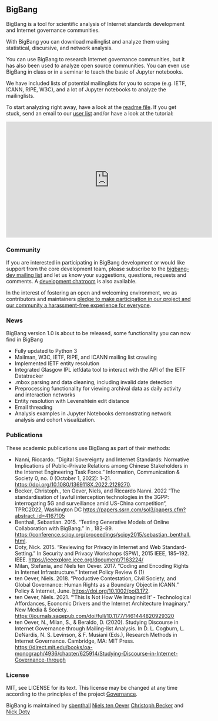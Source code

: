 ## BigBang

BigBang is a tool for scientific analysis of Internet standards development and Internet governance communities.

With BigBang you can download mailinglist and analyze them using statistical, discursive, and network analysis. 

You can use BigBang to research Internet governance communities, but it has also been used to analyze open source communities. You can even use BigBang in class or in a seminar to teach the basic of Jupyter notebooks.

We have included lists of potential mailinglists for you to scrape (e.g. IETF, ICANN, RIPE, W3C), and a lot of Jupyter notebooks to analyze the mailinglists.

To start analyzing right away, have a look at the <a href="https://github.com/datactive/bigbang/blob/master/README.md">readme file</a>. If you get stuck, send an email to our <a href="https://lists.ghserv.net/mailman/listinfo/bigbang-user">user list</a> and/or have a look at the tutorial:

<iframe width="560" height="315" src="https://www.youtube.com/embed/JWimku8JVqE" frameborder="0" allow="accelerometer; autoplay; clipboard-write; encrypted-media; gyroscope; picture-in-picture" allowfullscreen></iframe>

### Community
If you are interested in participating in BigBang development or would like support from the core development team, please subscribe to the [bigbang-dev mailing list](https://lists.ghserv.net/mailman/listinfo/bigbang-dev) and let us know your suggestions, questions, requests and comments. A [development chatroom](https://gitter.im/datactive/bigbang) is also available.

In the interest of fostering an open and welcoming environment, we as contributors and maintainers [pledge to make participation in our project and our community a harassment-free experience for everyone](CODE_OF_CONDUCT.md).

### News
BigBang version 1.0 is about to be released, some functionality you can now find in BigBang

- Fully updated to Python 3
- Mailman, W3C, IETF, RIPE, and ICANN mailing list crawling
- Implemented IETF entity resolution
- Integrated Glasgow IPL ietfdata tool to interact with the API of the IETF Datatracker
- .mbox parsing and data cleaning, including invalid date detection
- Preprocessing functionality for viewing archival data as daily activity and interaction networks
- Entity resolution with Levenshtein edit distance
- Email threading
- Analysis examples in Jupyter Notebooks demonstrating network analysis and cohort visualization.

### Publications
These academic publications use BigBang as part of their methods:

- Nanni, Riccardo. “Digital Sovereignty and Internet Standards: Normative Implications of Public-Private Relations among Chinese Stakeholders in the Internet Engineering Task Force.” Information, Communication & Society 0, no. 0 (October 1, 2022): 1–21. https://doi.org/10.1080/1369118X.2022.2129270.
- Becker, Christoph., ten Oever, Niels, and Riccardo Nanni. 2022 “The standardisation of lawful interception technologies in the 3GPP: interrogating 5G and surveillance amid US-China competition“, TPRC2022, Washington DC https://papers.ssrn.com/sol3/papers.cfm?abstract_id=4167105
- Benthall, Sebastian. 2015. “Testing Generative Models of Online Collaboration with BigBang.” In , 182–89. https://conference.scipy.org/proceedings/scipy2015/sebastian_benthall.html.
- Doty, Nick. 2015. “Reviewing for Privacy in Internet and Web Standard-Setting.” In Security and Privacy Workshops (SPW), 2015 IEEE, 185–192. IEEE. https://ieeexplore.ieee.org/document/7163224/
- Milan, Stefania, and Niels ten Oever. 2017. “Coding and Encoding Rights in Internet Infrastructure.” Internet Policy Review 6 (1)
- ten Oever, Niels. 2018. “Productive Contestation, Civil Society, and Global Governance: Human Rights as a Boundary Object in ICANN.” Policy & Internet, June. https://doi.org/10.1002/poi3.172.
- ten Oever, Niels. 2021. “‘This Is Not How We Imagined It’ -  Technological Affordances, Economic Drivers and the Internet Architecture Imaginary.” New Media & Society. https://journals.sagepub.com/doi/full/10.1177/1461444820929320
- ten Oever, N., Milan, S., & Beraldo, D. (2020). Studying Discourse in Internet Governance through Mailing-list Analysis. In D. L. Cogburn, L. DeNardis, N. S. Levinson, & F. Musiani (Eds.), Research Methods in Internet Governance. Cambridge, MA: MIT Press. https://direct.mit.edu/books/oa-monograph/4936/chapter/625914/Studying-Discourse-in-Internet-Governance-through

### License
MIT, see LICENSE for its text. This license may be changed at any time according to the principles of the project [Governance](https://github.com/datactive/bigbang/wiki/Governance).

BigBang is maintained by <a href="https://github.com/sbenthall">sbenthall</a> <a href="https://github.com/nllz">Niels ten Oever</a> <a href="https://github.com/christovis">Christoph Becker</a> and <a href="https://github.com/npdoty">Nick Doty</a><br>
